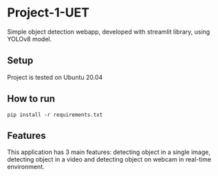 # Project-1-UET
Simple object detection webapp, developed with streamlit library, using YOLOv8 model.

## Setup
Project is tested on Ubuntu 20.04 

## How to run 
`pip install -r requirements.txt`

## Features
This application has 3 main features: detecting object in a single image, detecting object in a video and detecting object on webcam in real-time environment. 
